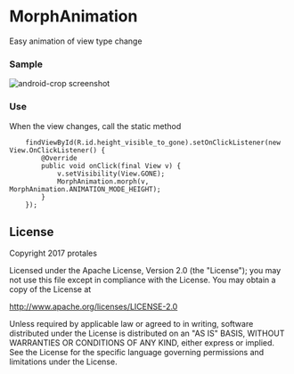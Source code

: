 # MorphAnimation

Easy animation of view type change

### Sample

<p><img src="https://github.com/protalor/MorphAnimation/blob/master/static/MorphAnimation.gif?raw=true" alt="android-crop screenshot" style="max-width:100%;"></p>

### Use

When the view changes, call the static method

```
    findViewById(R.id.height_visible_to_gone).setOnClickListener(new View.OnClickListener() {
        @Override
        public void onClick(final View v) {
            v.setVisibility(View.GONE);
            MorphAnimation.morph(v, MorphAnimation.ANIMATION_MODE_HEIGHT);
        }
    });
```

## License

Copyright 2017 protales

Licensed under the Apache License, Version 2.0 (the "License");
you may not use this file except in compliance with the License.
You may obtain a copy of the License at

   http://www.apache.org/licenses/LICENSE-2.0

Unless required by applicable law or agreed to in writing, software
distributed under the License is distributed on an "AS IS" BASIS,
WITHOUT WARRANTIES OR CONDITIONS OF ANY KIND, either express or implied.
See the License for the specific language governing permissions and
limitations under the License.
